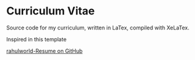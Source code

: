 # Curriculum Vitae

Source code for my curriculum, written in LaTex, compiled with XeLaTex.

Inspired in this template

[rahulworld-Resume on GitHub](https://github.com/rahulworld/rahulworld-Resume)
